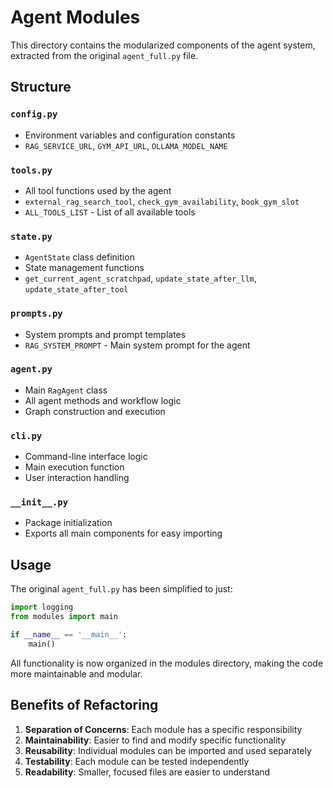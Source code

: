 # Agent Modules

This directory contains the modularized components of the agent system, extracted from the original `agent_full.py` file.

## Structure

### `config.py`
- Environment variables and configuration constants
- `RAG_SERVICE_URL`, `GYM_API_URL`, `OLLAMA_MODEL_NAME`

### `tools.py`
- All tool functions used by the agent
- `external_rag_search_tool`, `check_gym_availability`, `book_gym_slot`
- `ALL_TOOLS_LIST` - List of all available tools

### `state.py`
- `AgentState` class definition
- State management functions
- `get_current_agent_scratchpad`, `update_state_after_llm`, `update_state_after_tool`

### `prompts.py`
- System prompts and prompt templates
- `RAG_SYSTEM_PROMPT` - Main system prompt for the agent

### `agent.py`
- Main `RagAgent` class
- All agent methods and workflow logic
- Graph construction and execution

### `cli.py`
- Command-line interface logic
- Main execution function
- User interaction handling

### `__init__.py`
- Package initialization
- Exports all main components for easy importing

## Usage

The original `agent_full.py` has been simplified to just:

```python
import logging
from modules import main

if __name__ == '__main__':
    main()
```

All functionality is now organized in the modules directory, making the code more maintainable and modular.

## Benefits of Refactoring

1. **Separation of Concerns**: Each module has a specific responsibility
2. **Maintainability**: Easier to find and modify specific functionality
3. **Reusability**: Individual modules can be imported and used separately
4. **Testability**: Each module can be tested independently
5. **Readability**: Smaller, focused files are easier to understand 